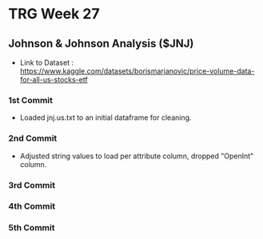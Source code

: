 # TRG Week 27

## Johnson & Johnson Analysis ($JNJ)

- Link to Dataset : https://www.kaggle.com/datasets/borismarjanovic/price-volume-data-for-all-us-stocks-etf

### 1st Commit

- Loaded jnj.us.txt to an initial dataframe for cleaning.

### 2nd Commit

- Adjusted string values to load per attribute column, dropped "OpenInt" column.

### 3rd Commit

### 4th Commit

### 5th Commit